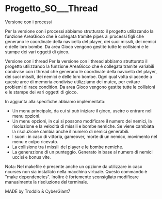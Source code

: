 # Progetto_SO___Thread

Versione con i processi

Per la versione con i processi abbiamo strutturato il progetto utilizzando la funzione AreaGioco che è collegata tramite pipes
ai processi figli che generano le coordinate della navicella del player, dei suoi missili, dei nemici e delle loro bombe.
Da area Gioco vengono gestite tutte le collisioni e le stampe dei vari oggetti di gioco.

Versione con i thread
Per la versione con i thread abbiamo strutturato il progetto utilizzando la funzione AreaGioco che è collegata tramite 
variabili condivise con i thread che generano le coordinate della navicella del player, dei suoi missili, dei nemici e 
delle loro bombe. Ogni qual volta si accede a queste aree di memoria condivise utilizziamo dei mutex, per evitare 
problemi di race condition.
Da area Gioco vengono gestite tutte le collisioni e le stampe dei vari oggetti di gioco.


In aggiunta alla specifiche abbiamo implementato:
- Un menu principale, da cui si può iniziare il gioco, uscire o entrare nel menu opzioni.
- Un menu opzioni, in cui si possono modificare il numero dei nemici, la risoluzione e la velocità di missili e bombe nemiche.
	Se viene cambiata la risoluzione cambia anche il numero di nemici generabili.
- I suoni: in caso di vittoria, gameover, morte di un nemico, movimento nel menu e colpo ricevuto.
- La collisione tra i missili del player e le bombe nemiche.
- La generazione di un punteggio. Generato in base al numero di nemici uccisi e bonus vite.

Nota:
Nel makefile è presente anche un opzione da utilizzare in caso ncurses non sia installato nella macchina virtuale. Questo commando
è "make dependencies".
Inoltre è fortemente sconsigliato modificare manualmente la risoluzione del terminale.

MADE by Troddio & CyberGiant7
